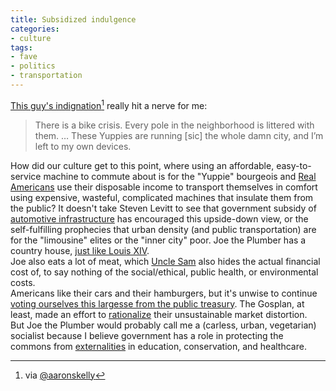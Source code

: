 ```yaml
---
title: Subsidized indulgence
categories:
- culture
tags:
- fave
- politics
- transportation
---
```


[This guy's indignation][1][^1] really hit a nerve for me:

   [1]: http://www.brooklynpaper.com/stories/33/33/dtg_bikecrusader_2010_08_13_bk.html
   [2]: http://twitter.com/aaronskelly/status/20806923792

>  There is a bike crisis. Every pole in the neighborhood is littered with them. … These Yuppies are running [sic] the whole damn city, and I’m left to my own devices.

How did our culture get to this point, where using an affordable, easy-to-service machine to commute about is for the "Yuppie" bourgeois and [Real Americans][3] use their disposable income to transport themselves in comfort using expensive, wasteful, complicated machines that insulate them from the public?  It doesn't take Steven Levitt to see that government subsidy of [automotive infrastructure][4] has encouraged this upside-down view, or the self-fulfilling prophecies that urban density (and public transportation) are for the "limousine" elites or the "inner city" poor.  Joe the Plumber has a country house, [just like Louis XIV][5].  
Joe also eats a lot of meat, which [Uncle Sam][6] also hides the actual financial cost of, to say nothing of the social/ethical, public health, or environmental costs.  
Americans like their cars and their hamburgers, but it's unwise to continue [voting ourselves this largesse from the public treasury][7].  The Gosplan, at least, made an effort to [rationalize][8] their unsustainable market distortion.  
But Joe the Plumber would probably call me a (carless, urban, vegetarian) socialist because I believe government has a role in protecting the commons from [externalities][9] in education, conservation, and healthcare.

   [3]: http://www.washingtonpost.com/wp-dyn/content/article/2008/10/21/AR2008102102449.html
   [4]: http://shoup.bol.ucla.edu/Chapter1.pdf "The High Cost of Free Parking"
   [5]: http://www.chateauversailles.fr/ "Versailles"
   [6]: http://www.pcrm.org/magazine/gm07autumn/health_pork.html "Why Does a Salad Cost More Than a Big Mac?"
   [7]: http://www.lorencollins.net/tytler.html
   [8]: http://en.wikipedia.org/wiki/Five-Year_Plans_for_the_National_Economy_of_the_Soviet_Union
   [9]: http://economics.fundamentalfinance.com/negative-externality.php

[^1]: via [@aaronskelly][2]
